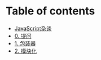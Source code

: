 # Table of contents

* [JavaScript杂谈](README.md)
* [0. 提问](c0.md)
* [1. 包装器](c1.md)
* [2. 模块化](c2.md)
